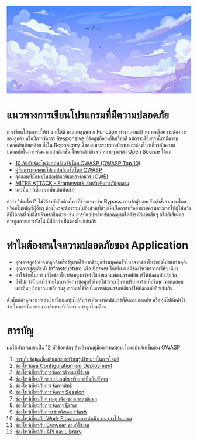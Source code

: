 ![Header](./Assets/Banner.jpg)

# แนวทางการเขียนโปรแกรมที่มีความปลอดภัย

การเขียนโปรแกรมให้ทำงานได้ดี ครอบคลุมหลาย Function ทำงานตามเป้าหมายหรือความต้องการของลูกค้า หรือมีการจัดการ Responsive ที่รัดกุมถือว่าเป็นเรื่องดี แต่ถ้าจะดียิ่งกว่านี้ถ้ามีความปลอดภัยเข้ามาด้วย ซึ่งใน Repository นี้ของผมจะรวบรวมปัญหาและช่องโหว่เกี่ยวกับความปลอดภัยในการพัฒนาแอปพลิเคชั่น โดยจะอ้างอิงจากหลายๆ แหล่ง Open Source ได้แก่
- [10 อันดับช่องโหว่แอปพลิเคชันโดย OWASP (OWASP Top 10)](https://owasp.org/www-project-top-ten/)
- [คู่มือการทดสอบเว็ปแอปพลิเคชั่นโดย OWASP](https://owasp.org/www-project-web-security-testing-guide/v42/)
- [จุดอ่อนที่มักพบในซอฟต์แวร์และฮาร์ดแวร์ (CWE)](https://cwe.mitre.org/)
- [MITRE ATTACK - Framework สำหรับจัดการภัยคุกคาม](https://attack.mitre.org/)
- และอื่นๆ (เดี๋ยวมาเพิ่มเติมทีหลัง)

คำว่า "ช่องโหว่" ไม่ได้จำกัดถึงช่องโหว่ที่ร้ายแรง เช่น Bypass การเข้าสู่ระบบ รันคำสั่งจากทางไกล หรือขโมยบัญชีผู้อื่นๆ ช่องโหว่จะต้องรวมไปถึงส่วนที่ช่วยเพิ่มโอกาสหรืออำนวยความสะดวกให้ผู้ไม่หวังดีมีโอกาสโจมตีสำเร็จมากขึ้นด้วย เช่น การที่แอปพลิเคชั่นอณุญาตให้ตั้งรหัสผ่านสั้นๆ ก้ได้ก็เสี่ยงต่อการถูกคาดเดารหัสได้ นี่ก็ถือว่าเป็นช่องโหว่เช่นกัน

# ทำไมต้องสนใจความปลอดภัยของ Application

- คุณอาจถูกฟ้องจากลูกค้าหรือรัฐบาลได้หากข้อมูลส่วนบุคคลรั่วไหลจากช่องโหว่ของโปรแกรมคุณ
- คุณอาจสูญเสียทั้ง Infrastructure หรือ Server ได้เพียงแค่มีช่องโหว่มาจากเว็ปๆ เดียว
- ค่าใช้จ่ายในการแก้ไขช่องโหว่ย่อมสูงกว่าค่าใช้จ่ายตอนพัฒนาซอฟต์แวร์ให้ปลอดภัยเสียอีก
- ยิ่งไปกว่านั้นค่าใช้จ่ายในการจัดการข้อมูลรั่วไหลไม่ว่าจะเป็นค่าปรับ ค่าจ้างที่ปรึกษา ค่าทดสอบ และอื่นๆ อีกมากมายก็ย่อมสูงกว่าค่าใช้จ่ายในการพัฒนาซอฟต์แวร์ให้ปลอดภัยอีกเช่นกัน

ดังนั้นแล้วคุณอยากเอาเงินทั้งหมดทุ่มไปกับการพัฒนาซอฟต์แวร์ที่ดีและปลอดภัย หรือทุ่มไปกับค่าใช้จ่ายในการจัดการความเสียหายที่เกิดจากการถูกโจมตีละ

# สารบัญ

ผมได้ทำการแยกเป็น 12 หัวข้อหลักๆ อ้างอิงตามคู่มือการทดสอบเว็บแอปพลิเคชั่นของ OWASP

1. [การเก็บข้อมูลเบื้องต้นและการเรียนรู้เป้าหมายในการโจมตี](./1%20-%20Information%20Gathering/README.md)
2. [ช่องโหว่ตอน Configuration และ Deployment](./2%20-%20Deployment%20Management/README.md)
3. [ช่องโหว่เกี่ยวกับการจัดการตัวตนผู้ใช้งาน](./3%20-%20Identity%20Management/README.md)
4. [ช่องโหว่เกี่ยวกับระบบ Login หรือการยืนยันตัวตน](./4%20-%20Authentication/README.md)
5. [ช่องโหว่เกียวกับการจัดการสิทธิ์](./5%20-%20Authorization/README.md)
6. [ช่องโหว่เกี่ยวกับการจัดการ Session](./6%20-%20Session%20Management/README.md)
7. [ช่องโหว่เกี่ยวกับความถูกต้องของการส่งข้อมูล](./7%20-%20Input%20Validation/README.md)
8. [ช่องโหว่เกี่ยวกับการจัดการ Error](./8%20-%20Error%20Handling/)
9. [ช่องโหว่เกี่ยวกับการเข้ารหัสและ Hash](./9%20-%20Cryptography/README.md)
10. [ช่องโหว่เกี่ยวกับ Work Flow และการดำเนินงานของโปรแกรม](./10%20-%20Business%20Logic/README.md)
11. [ช่องโหว่เกี่ยวกับ Browser ของผู้ใช้งาน](./11%20-%20Client-Side/README.md)
12. [ช่องโหว่เกี่ยวกับ API และ Library](./12%20-%20API/README.md)